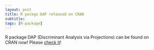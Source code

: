```yaml
---
layout: post
title: R packge DAP released on CRAN
subtitle: 
tags: [R-package]
---
```


R package DAP (Discriminant Analysis via Projections) can be found on CRAN now! Please [check it](https://cran.r-project.org/web/packages/DAP/index.html)!
